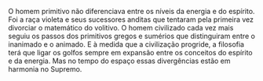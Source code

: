 ﻿O homem primitivo não diferenciava entre os níveis da energia e do espírito. Foi a raça violeta e seus sucessores anditas que tentaram pela primeira vez divorciar o matemático do volitivo. O homem civilizado cada vez mais seguiu os passos dos primitivos gregos e sumérios que distinguiram entre o inanimado e o animado. E à medida que a civilização progride, a filosofia terá que ligar os golfos sempre em expansão entre os conceitos do espírito e da energia. Mas no tempo do espaço essas divergências estão em harmonia no Supremo.